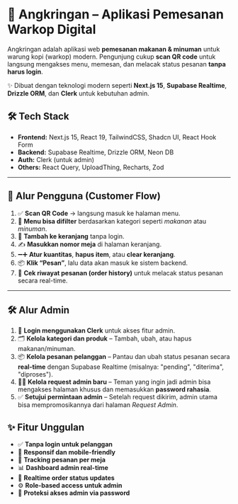 # 🥢 Angkringan – Aplikasi Pemesanan Warkop Digital

Angkringan adalah aplikasi web **pemesanan makanan & minuman** untuk warung kopi (warkop) modern. Pengunjung cukup **scan QR code** untuk langsung mengakses menu, memesan, dan melacak status pesanan **tanpa harus login**.

✨ Dibuat dengan teknologi modern seperti **Next.js 15**, **Supabase Realtime**, **Drizzle ORM**, dan **Clerk** untuk kebutuhan admin.

## 🛠 Tech Stack

- **Frontend:** Next.js 15, React 19, TailwindCSS, Shadcn UI, React Hook Form
- **Backend:** Supabase Realtime, Drizzle ORM, Neon DB
- **Auth:** Clerk (untuk admin)
- **Others:** React Query, UploadThing, Recharts, Zod

---

## 📱 Alur Pengguna (Customer Flow)

1. ✅ **Scan QR Code** → langsung masuk ke halaman menu.
2. 📂 **Menu bisa difilter** berdasarkan kategori seperti _makanan_ atau _minuman_.
3. 🛒 **Tambah ke keranjang** tanpa login.
4. ✍️ **Masukkan nomor meja** di halaman keranjang.
5. ➖➕ **Atur kuantitas**, **hapus item**, atau **clear keranjang**.
6. 📦 **Klik “Pesan”**, lalu data akan masuk ke sistem backend.
7. 📜 **Cek riwayat pesanan (order history)** untuk melacak status pesanan secara real-time.

---

## 🛠 Alur Admin

1. 🔐 **Login menggunakan Clerk** untuk akses fitur admin.
2. 🗂️ **Kelola kategori dan produk** – Tambah, ubah, atau hapus makanan/minuman.
3. 📦 **Kelola pesanan pelanggan** – Pantau dan ubah status pesanan secara **real-time** dengan Supabase Realtime (misalnya: "pending", "diterima", "diproses").
4. 🧑‍💼 **Kelola request admin baru** – Teman yang ingin jadi admin bisa mengakses halaman khusus dan memasukkan **password rahasia**.
5. ✅ **Setujui permintaan admin** – Setelah request dikirim, admin utama bisa mempromosikannya dari halaman _Request Admin_.

## ✨ Fitur Unggulan

- ✅ **Tanpa login untuk pelanggan**
- 📱 **Responsif dan mobile-friendly**
- 🧾 **Tracking pesanan per meja**
- 📊 **Dashboard admin real-time**
- 🔄 **Realtime order status updates**
- ⚙️ **Role-based access untuk admin**
- 🔐 **Proteksi akses admin via password**
